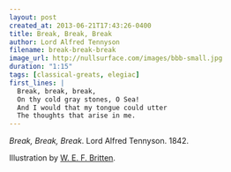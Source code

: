 ```yaml
---
layout: post
created_at: 2013-06-21T17:43:26-0400
title: Break, Break, Break
author: Lord Alfred Tennyson
filename: break-break-break
image_url: http://nullsurface.com/images/bbb-small.jpg
duration: "1:15"
tags: [classical-greats, elegiac]
first_lines: |
  Break, break, break,
  On thy cold gray stones, O Sea!
  And I would that my tongue could utter
  The thoughts that arise in me.
---
```


_Break, Break, Break_.  Lord Alfred Tennyson.  1842.

Illustration by [W. E. F. Britten](http://en.wikipedia.org/wiki/File:W.E.F._Britten_-_The_Early_Poems_of_Alfred,_Lord_Tennyson_-_Break,_Break,_Break.jpg).
